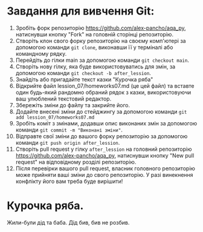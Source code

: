 # Завдання для вивчення Git:

1. Зробіть форк репозиторію https://github.com/alex-pancho/aqa_py, натиснувши кнопку "Fork" на головній сторінці репозиторію.
1. Створіть клон свого форку репозиторію на своєму комп'ютері за допомогою команди `git clone`, виконавши її у терміналі або командному рядку.
1. Перейдіть до гілки main за допомогою команди `git checkout main`.
1. Створіть нову гілку, яка буде використовуватись для змін, за допомогою команди `git checkout -b after_lession`.
1. Знайдіть або пригадайте текст казки "Курочка ряба"
1. Відкрийте файл lession_07/homeworks07.md (це цей файл) та вставте один будь-який рандомно обраний рядок з казки, використовуючи ваш улюблений текстовий редактор.
1. Збережіть зміни до файлу та закрийте його.
1. Додайте внесені зміни до стейджингу за допомогою команди `git add lession_07/homeworks07.md`
1. Зробіть коміт з змінами, додавши опис виконаних змін за допомогою команди `git commit -m "Виконані зміни"`.
1. Відправте свої зміни до вашого форку репозиторію за допомогою команди `git push origin after_lession`.
1. Створіть pull request у гілку `after_lession` на головний репозиторію https://github.com/alex-pancho/aqa_py, натиснувши кнопку "New pull request" на відповідному розділі репозиторію.
1. Після перевірки вашого pull request, власник головного репозиторію може прийняти ваші зміни до свого репозиторію. У разі винекнення конфлікту його вам треба буде вирішити!

# Курочка ряба.
Жили-були дід та баба. 
Дід бив, бив не розбив.

